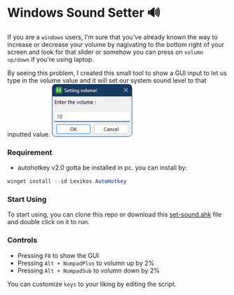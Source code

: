 # Windows Sound Setter 🔊

If you are a `windows` users, I'm sure that you've already known the way to increase or decrease your volume by nagivating to the bottom right of your screen and look for that slider or somehow you can press on `volumn up/down` if you're using laptop.

By seeing this problem, I created this small tool to show a GUI input to let us type in the volume value and it will set our system sound level to that inputted value.
<img height="120" src="sample-gui.png" alt="Sample GUI"/>

### Requirement

- autohotkey v2.0 gotta be installed in pc. you can install by:

```powershell
winget install --id Lexikos.AutoHotkey
```

### Start Using

To start using, you can clone this repo or download this <a href="set-sound.ahk">set-sound.ahk</a> file and double click on it to run.

### Controls

- Pressing `F8` to show the GUI
- Pressing `Alt + NumpadPlus` to volumn up by 2%
- Pressing `Alt + NumpadSub` to volumn down by 2%

You can customize `keys` to your liking by editing the script.
